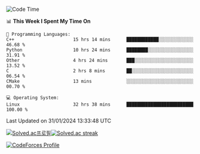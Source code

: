 
<!--START_SECTION:waka-->
![Code Time](http://img.shields.io/badge/Code%20Time-3%2C225%20hrs%2051%20mins-blue)

📊 **This Week I Spent My Time On** 

```text
💬 Programming Languages: 
C++                      15 hrs 14 mins      ████████████░░░░░░░░░░░░░   46.68 % 
Python                   10 hrs 24 mins      ████████░░░░░░░░░░░░░░░░░   31.91 % 
Other                    4 hrs 24 mins       ███░░░░░░░░░░░░░░░░░░░░░░   13.52 % 
C                        2 hrs 8 mins        ██░░░░░░░░░░░░░░░░░░░░░░░   06.54 % 
CMake                    13 mins             ░░░░░░░░░░░░░░░░░░░░░░░░░   00.70 % 

💻 Operating System: 
Linux                    32 hrs 38 mins      █████████████████████████   100.00 % 
```


 Last Updated on 31/01/2024 13:33:48 UTC
<!--END_SECTION:waka-->


[![Solved.ac프로필](http://mazassumnida.wtf/api/generate_badge?boj=hckim96)](https://solved.ac/hckim96)[![Solved.ac streak](http://mazandi.herokuapp.com/api?handle=hckim96&theme=dark)](https://solved.ac/hckim96)


[![CodeForces Profile](https://cf.leed.at?id=hckim96)](https://codeforces.com/profile/hckim96)

